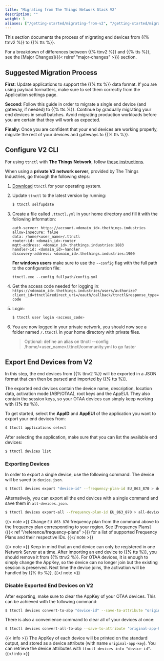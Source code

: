 ```yaml
---
title: "Migrating from The Things Network Stack V2"
description: ""
weight: 3
aliases: ["/getting-started/migrating-from-v2", "/getting-started/migrating-from-v2/configure-ttnctl", "/getting-started/migrating-from-v2/export-v2-devices"]
---
```


This section documents the process of migrating end devices from {{% ttnv2 %}} to {{% tts %}}.

<!--more-->

For a breakdown of differences between {{% ttnv2 %}} and {{% tts %}}, see the [Major Changes]({{< relref "major-changes" >}}) section.

## Suggested Migration Process

**First**: Update applications to support the {{% tts %}} data format. If you are using payload formatters, make sure to set them correctly from the Application settings page.

**Second**: Follow this guide in order to migrate a single end device (and gateway, if needed) to {{% tts %}}. Continue by gradually migrating your end devices in small batches. Avoid migrating production workloads before you are certain that they will work as expected.

**Finally**: Once you are confident that your end devices are working properly, migrate the rest of your devices and gateways to {{% tts %}}.

## Configure V2 CLI

For using `ttnctl` with **The Things Network**, follow [these instructions](https://www.thethingsnetwork.org/docs/network/cli/quick-start.html). 

When using a **private V2 network server**, provided by The Things Industries, go through the following steps:

1. [Download](https://www.thethingsnetwork.org/docs/network/cli/quick-start.html) `ttnctl` for your operating system. 
2. Update `ttnctl` to the latest version by running:
    ```bash
    $ ttnctl selfupdate
    ```
3. Create a file called `.ttnctl.yml` in your home directory and fill it with the following information:
    ```
    auth-server: https://account.<domain_id>.thethings.industries
    allow-insecure: false
    data: /home/<user_name>/.ttnctl
    router-id: <domain_id>-router
    mqtt-address: <domain_id>.thethings.industries:1883
    handler-id: <domain_id>-handler
    discovery-address: <domain_id>.thethings.industries:1900
    ```
    
    **For windows users** make sure to use the `--config` flag with the full path to the configuration file: 
    ```
    ttnctl.exe --config fullpath/config.yml
    ```
4. Get the access code needed for logging in: `https://<domain_id>.thethings.industries/users/authorize?client_id=ttnctl&redirect_uri=/oauth/callback/ttnctl&response_type=code`
5. Login: 
    ```bash
    $ ttnctl user login <access_code>
    ```
6. You are now logged in your private network, you should now see a folder named `/.ttnctl` in your home directory with private files.
    
    > Optional: define an alias on ttnctl --config /home/<user_name>/.ttnctl/community.yml to go faster


## Export End Devices from V2

In this step, the end devices from {{% ttnv2 %}} will be exported in a JSON format that can then be parsed and imported by {{% tts %}}.

The exported end devices contain the device name, description, location data, activation mode (ABP/OTAA), root keys and the AppEUI. They also contain the session keys, so your OTAA devices can simply keep working with {{% tts %}}.

To get started, select the **AppID** and **AppEUI** of the application you want to export your end devices from:

```bash
$ ttnctl applications select
```

After selecting the application, make sure that you can list the available end devices:

```bash
$ ttnctl devices list
```

### Exporting Devices

In order to export a single device, use the following command. The device will be saved to `device.json`.

```bash
$ ttnctl devices export "device-id" --frequency-plan-id EU_863_870 > device.json
```

Alternatively, you can export all the end devices with a single command and save them in `all-devices.json`.

```bash
$ ttnctl devices export-all --frequency-plan-id EU_863_870 > all-devices.json
```

{{< note >}} Change `EU_863_870` frequency plan from the command above to the frequency plan corresponding to your region. See [Frequency Plans]({{< ref "/reference/frequency-plans" >}}) for a list of supported Frequency Plans and their respective IDs. {{</ note >}}

{{< note >}} Keep in mind that an end device can only be registered in one Network Server at a time. After importing an end device to {{% tts %}}, you should remove it from {{% ttnv2 %}}. For OTAA devices, it is enough to simply change the AppKey, so the device can no longer join but the existing session is preserved. Next time the device joins, the activation will be handled by {{% tts %}}. {{</ note >}}

### Disable Exported End Devices on V2

After exporting, make sure to clear the AppKey of your OTAA devices. This can be achieved with the following command:

```bash
$ ttnctl devices convert-to-abp "device-id" --save-to-attribute "original-app-key"
```

There is also a convenience command to clear all of your devices at once:

```bash
$ ttnctl devices convert-all-to-abp --save-to-attribute "original-app-key"
```

{{< info >}} The AppKey of each device will be printed on the standard output, and stored as a device attribute (with name `original-app-key`). You can retrieve the device attributes with `ttnctl devices info "device-id"`. {{</ info >}}
